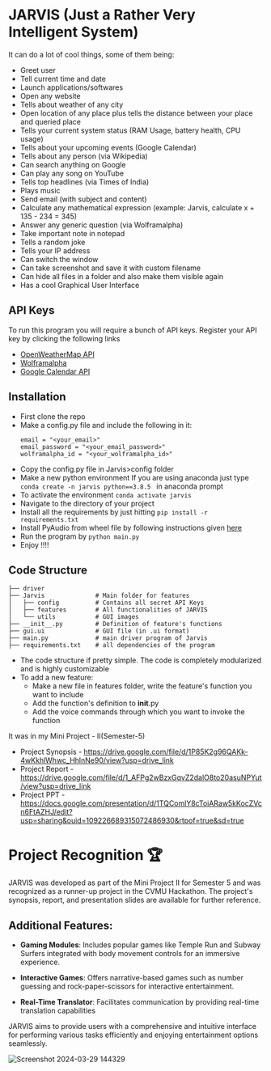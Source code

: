 # JARVIS (Just a Rather Very Intelligent System)

It can do a lot of cool things, some of them being:

- Greet user
- Tell current time and date
- Launch applications/softwares
- Open any website
- Tells about weather of any city
- Open location of any place plus tells the distance between your place and queried place
- Tells your current system status (RAM Usage, battery health, CPU usage)
- Tells about your upcoming events (Google Calendar)
- Tells about any person (via Wikipedia)
- Can search anything on Google
- Can play any song on YouTube
- Tells top headlines (via Times of India)
- Plays music
- Send email (with subject and content)
- Calculate any mathematical expression (example: Jarvis, calculate x + 135 - 234 = 345)
- Answer any generic question (via Wolframalpha)
- Take important note in notepad
- Tells a random joke
- Tells your IP address
- Can switch the window
- Can take screenshot and save it with custom filename
- Can hide all files in a folder and also make them visible again
- Has a cool Graphical User Interface

## API Keys

To run this program you will require a bunch of API keys. Register your API key by clicking the following links

- [OpenWeatherMap API](https://openweathermap.org/api)
- [Wolframalpha](https://www.wolframalpha.com/)
- [Google Calendar API](https://developers.google.com/calendar/auth)

## Installation

- First clone the repo
- Make a config.py file and include the following in it:
  ```weather_api_key = "<your_api_key>"
  email = "<your_email>"
  email_password = "<your_email_password>"
  wolframalpha_id = "<your_wolframalpha_id>"
  ```
- Copy the config.py file in Jarvis>config folder
- Make a new python environment
  If you are using anaconda just type `conda create -n jarvis python==3.8.5 ` in anaconda prompt
- To activate the environment `conda activate jarvis`
- Navigate to the directory of your project
- Install all the requirements by just hitting `pip install -r requirements.txt`
- Install PyAudio from wheel file by following instructions given [here](https://stackoverflow.com/a/55630212)
- Run the program by `python main.py`
- Enjoy !!!!

## Code Structure

    ├── driver
    ├── Jarvis              # Main folder for features
    │   ├── config          # Contains all secret API Keys
    │   ├── features        # All functionalities of JARVIS
    │   └── utils           # GUI images
    ├── __init__.py         # Definition of feature's functions
    ├── gui.ui              # GUI file (in .ui format)
    ├── main.py             # main driver program of Jarvis
    ├── requirements.txt    # all dependencies of the program

- The code structure if pretty simple. The code is completely modularized and is highly customizable
- To add a new feature:
  - Make a new file in features folder, write the feature's function you want to include
  - Add the function's definition to **init**.py
  - Add the voice commands through which you want to invoke the function

It was in my Mini Project - II(Semester-5)

- Project Synopsis - https://drive.google.com/file/d/1P85K2g96QAKk-4wKkhlWhwc_HhlnNe90/view?usp=drive_link
- Project Report - https://drive.google.com/file/d/1_AFPg2wBzxGqvZ2dalO8to20asuNPYut/view?usp=drive_link
- Project PPT - https://docs.google.com/presentation/d/1TQComlY8cToiARaw5kKocZVcn6FtAZHJ/edit?usp=sharing&ouid=109226689315072486930&rtpof=true&sd=true

# Project Recognition 🏆

JARVIS was developed as part of the Mini Project II for Semester 5 and was recognized as a runner-up project in the CVMU Hackathon. The project's synopsis, report, and presentation slides are available for further reference.

## Additional Features:

- **Gaming Modules**: Includes popular games like Temple Run and Subway Surfers integrated with body movement controls for an immersive experience.

- **Interactive Games**: Offers narrative-based games such as number guessing and rock-paper-scissors for interactive entertainment.

- **Real-Time Translator**: Facilitates communication by providing real-time translation capabilities

JARVIS aims to provide users with a comprehensive and intuitive interface for performing various tasks efficiently and enjoying entertainment options seamlessly.

![Screenshot 2024-03-29 144329](https://github.com/meashishpatel/JARVIS/assets/107139540/7ff66300-d327-4549-9b12-696f668c00b3)


